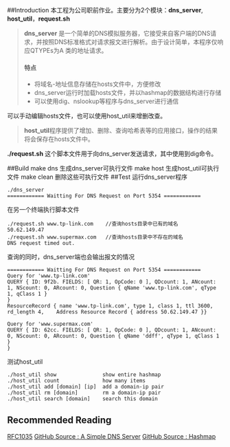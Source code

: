 ##Introduction
本工程为公司职前作业。主要分为2个模块：**dns_server**, **host_util**，**request.sh**

> **dns_server** 是一个简单的DNS模拟服务器，它接受来自客户端的DNS请求，并按照DNS标准格式对请求报文进行解析。由于设计简单，本程序仅响应QTYPEs为A 类的地址请求。 
> #### 特点
> - 将域名-地址信息存储在hosts文件中，方便修改
> - dns_server运行时加载hosts文件，并以hashmap的数据结构进行存储
> - 可以使用dig、nslookup等程序与dns_server进行通信

可以手动编辑hosts文件，也可以使用host_util来增删改查。
> **host_util**程序提供了增加、删除、查询哈希表等的应用接口，操作的结果将会保存在hosts文件中。

**./request.sh** 这个脚本文件用于向dns_server发送请求，其中使用到dig命令。

##Build
	make dns  	生成dns_server可执行文件
	make host 	生成host_util可执行文件
	make clean	删除这些可执行文件
##Test
运行dns_server程序

    ./dns_server
    ============ Waitting For DNS Request on Port 5354 ============
在另一个终端执行脚本文件

    ./request.sh www.tp-link.com	//查询hosts目录中已有的域名
    50.62.149.47
    ./request.sh www.supermax.com	//查询hosts目录中不存在的域名
    DNS request timed out.
  
  查询的同时，dns_server端也会输出报文的情况
  

    ============ Waitting For DNS Request on Port 5354 ============
	Query for 'www.tp-link.com'
	QUERY { ID: 9f2b. FIELDS: [ QR: 1, OpCode: 0 ], QDcount: 1, ANcount: 1, NScount: 0, ARcount: 0, Question { qName 'www.tp-link.com', qType 1, qClass 1 }
	}
	ResourceRecord { name 'www.tp-link.com', type 1, class 1, ttl 3600, rd_length 4, 	Address Resource Record { address 50.62.149.47 }}
	
	Query for 'www.supermax.com'
	QUERY { ID: 62cc. FIELDS: [ QR: 1, OpCode: 0 ], QDcount: 1, ANcount: 0, NScount: 0, ARcount: 0, Question { qName 'ddff', qType 1, qClass 1 }
	}

测试host_util

    ./host_util show               show entire hashmap 	
	./host_util count              how many items			
	./host_util add [domain] [ip]  add a domain-ip pair	
	./host_util rm [domain]        rm a domain-ip pair	
	./host_util search [domain]    search this domain 
## Recommended Reading
[RFC1035](http://www.zytrax.com/books/dns/apd/rfc1035.txt)
[GitHub Source : A Simple DNS Server](https://github.com/mwarning/SimpleDNS)
[GitHub Source : Hashmap](https://github.com/petewarden/c_hashmap)